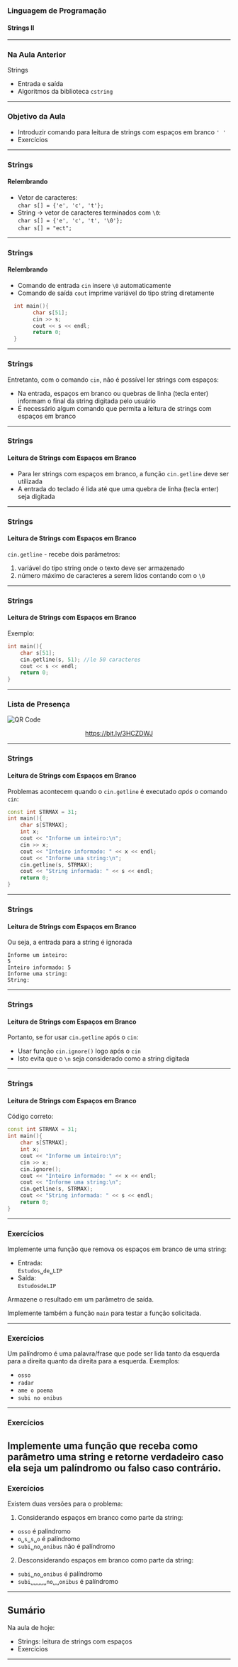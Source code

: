 ### Linguagem de Programação
#### Strings II
---

### Na Aula Anterior

Strings
- Entrada e saída
- Algoritmos da biblioteca `cstring`
---

### Objetivo da Aula
- Introduzir comando para leitura de strings com espaços em branco `' '`
- Exercícios
---

### Strings
#### Relembrando

- Vetor de caracteres:<br>
  `char s[] = {'e', 'c', 't'};`
- String $\rightarrow$ vetor de caracteres terminados com `\0`:<br>
  `char s[] = {'e', 'c', 't', '\0'};`<br>
  `char s[] = "ect";`
---

### Strings
#### Relembrando

- Comando de entrada `cin` insere `\0` automaticamente
- Comando de saída `cout` imprime variável do tipo string diretamente

```C++
  int main(){
        char s[51];
        cin >> s;
        cout << s << endl;
        return 0;
  }
```
---

### Strings

Entretanto, com o comando `cin`, não é possível ler strings com espaços:

- Na entrada, espaços em branco ou quebras de linha (tecla enter) informam o final da string digitada pelo usuário
- É necessário algum comando que permita a leitura de strings com espaços em branco
---

### Strings
#### Leitura de Strings com Espaços em Branco
- Para ler strings com espaços em branco, a função
  `cin.getline` deve ser utilizada
- A entrada do teclado é lida até que uma quebra de linha (tecla enter) seja digitada
---

### Strings
#### Leitura de Strings com Espaços em Branco
`cin.getline` - recebe dois parâmetros:
1. variável do tipo string onde o texto deve ser armazenado
2. número máximo de caracteres a serem lidos contando com o `\0`
---

### Strings
#### Leitura de Strings com Espaços em Branco

Exemplo:

```C++
int main(){
    char s[51];
    cin.getline(s, 51); //le 50 caracteres
    cout << s << endl;
    return 0;
}
```
---

### Lista de Presença

<img src="https://chart.apis.google.com/chart?cht=qr&chs=300x300&chld=L%7C1&chl=https%3A%2F%2Fbit.ly%2F3HCZDWJ" alt="QR Code" border="0" />

<a href="https://bit.ly/3HCZDWJ"><p style="text-align:center;">https://bit.ly/3HCZDWJ</p></a>

---

### Strings
#### Leitura de Strings com Espaços em Branco
Problemas acontecem quando o `cin.getline`
é executado _após_ o comando `cin`:

```C++
const int STRMAX = 31;
int main(){
    char s[STRMAX];
    int x;
    cout << "Informe um inteiro:\n";
    cin >> x;
    cout << "Inteiro informado: " << x << endl;
    cout << "Informe uma string:\n";
    cin.getline(s, STRMAX);
    cout << "String informada: " << s << endl;
    return 0;
}  
```
---

### Strings
#### Leitura de Strings com Espaços em Branco
Ou seja, a entrada para a string é ignorada

```
Informe um inteiro:
5
Inteiro informado: 5
Informe uma string:
String:
```
---

### Strings
#### Leitura de Strings com Espaços em Branco

Portanto, se for usar `cin.getline` após o `cin`:
- Usar função `cin.ignore()` logo após o `cin`
- Isto evita que o `\n` seja considerado como a string digitada
---

### Strings
#### Leitura de Strings com Espaços em Branco
Código correto:

```C++
const int STRMAX = 31;
int main(){
    char s[STRMAX];
    int x;
    cout << "Informe um inteiro:\n";
    cin >> x;
    cin.ignore();
    cout << "Inteiro informado: " << x << endl;
    cout << "Informe uma string:\n";
    cin.getline(s, STRMAX);
    cout << "String informada: " << s << endl;
    return 0;
}
```
---

### Exercícios

Implemente uma função que remova os espaços
em branco de uma string:
- Entrada:<br>
  `Estudos␣de␣LIP`
- Saída:<br>
  `EstudosdeLIP`

Armazene o resultado em um parâmetro de saída.

Implemente também a função `main` para testar
a função solicitada.

---

### Exercícios
Um palíndromo é uma palavra/frase que pode ser lida tanto da esquerda para a direita quanto da direita para a esquerda. Exemplos:<br>
- `osso`
- `radar`
- `ame o poema`
- `subi no onibus`
---

### Exercícios
Implemente uma função que receba como parâmetro uma string e retorne verdadeiro caso
ela seja um palíndromo ou falso caso contrário.
---

### Exercícios
Existem duas versões para o problema:
1. Considerando espaços em branco como parte da string:<br>
 - `osso` é palíndromo
 - `o␣s␣s␣o` é palíndromo
 - `subi␣no␣onibus` não é palíndromo
2. Desconsiderando espaços em branco como parte da string:<br>
 - `subi␣no␣onibus` é palíndromo
 - `subi␣␣␣␣␣no␣␣onibus` é palíndromo
---

## Sumário
Na aula de hoje:
- Strings: leitura de strings com espaços
- Exercícios
---
